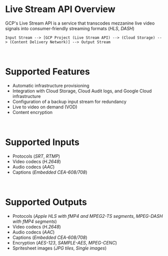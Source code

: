 # Live Stream API Overview

GCP's Live Stream API is a service that transcodes mezzanine live video signals into consumer-friendly streaming formats (*HLS*, *DASH*)

```Text
Input Stream --> [GCP Project (Live Stream API) --> (Cloud Storage) --> (Content Delivery Network)] --> Output Stream
```

<br>

# Supported Features

* Automatic infrastructure provisioning
* Integration with Cloud Storage, Cloud Audit logs, and Google Cloud infrastructure
* Configuration of a backup input stream for redundancy
* Live to video on demand (VOD)
* Content encryption

<br>

# Supported Inputs

* Protocols (*SRT*, *RTMP*)
* Video codecs (*H.2648*)
* Audio codecs (*AAC*)
* Captions (*Embedded CEA-608/708*)

<br>

# Supported Outputs

* Protocols (*Apple HLS with fMP4 and MPEG2-TS segments*, *MPEG-DASH with fMP4 segments*)
* Video codecs (*H.2648*)
* Audio codecs (*AAC*)
* Captions (*Embedded CEA-608/708*)
* Encryption (*AES-123*, *SAMPLE-AES*, *MPEG-CENC*)
* Spritesheet images (*JPG tiles*, *Single images*)
